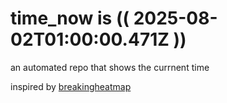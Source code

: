 # time_now is (( 2025-08-02T01:00:00.471Z ))

an automated repo that shows the currnent time

inspired by [breakingheatmap](https://github.com/breakingheatmap/breakingheatmap)